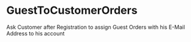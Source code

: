 # GuestToCustomerOrders
Ask Customer after Registration to assign Guest Orders with his E-Mail Address to his account
